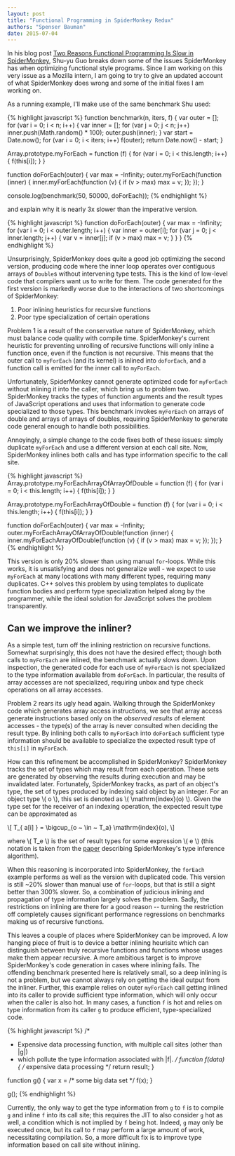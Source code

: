 ```yaml
---
layout: post
title: "Functional Programming in SpiderMonkey Redux"
authors: "Spenser Bauman"
date: 2015-07-04
---
```


In his blog post [Two Reasons Functional Programming Is Slow in
SpiderMonkey](http://rfrn.org/~shu/2013/03/20/two-reasons-functional-style-is-slow-in-spidermonkey.html),
Shu-yu Guo breaks down some of the issues SpiderMonkey has when optimizing
functional style programs.
Since I am working on this very issue as a Mozilla intern, I am going to try to
give an updated account of what SpiderMonkey does wrong and some of the initial
fixes I am working on.

As a running example, I'll make use of the same benchmark Shu used:

{% highlight javascript %}
function benchmark(n, iters, f) {
  var outer = [];
  for (var i = 0; i < n; i++) {
    var inner = [];
    for (var j = 0; j < n; j++)
      inner.push(Math.random() * 100);
    outer.push(inner);
  }
  var start = Date.now();
  for (var i = 0; i < iters; i++)
    f(outer);
  return Date.now() - start;
}

Array.prototype.myForEach = function (f) {
  for (var i = 0; i < this.length; i++) {
    f(this[i]);
  }
}

function doForEach(outer) {
  var max = -Infinity;
  outer.myForEach(function (inner) {
    inner.myForEach(function (v) {
      if (v > max)
        max = v;
    });
  });
}

console.log(benchmark(50, 50000, doForEach));
{% endhighlight %}

and explain why it is nearly 3x slower than the imperative version.

{% highlight javascript %}
function doForEach(outer) {
  var max = -Infinity;
  for (var i = 0; i < outer.length; i++) {
    var inner = outer[i];
    for (var j = 0; j < inner.length; j++) {
      var v = inner[j];
      if (v > max)
        max = v;
    }
  }
}
{% endhighlight %}

Unsurprisingly, SpiderMonkey does quite a good job optimizing the second
version, producing code where the inner loop operates over contiguous arrays of
`Double`s without intervening type tests.
This is the kind of low-level code that compilers want us to write for them.
The code generated for the first version is markedly worse due to the
interactions of two shortcomings of SpiderMonkey:

1. Poor inlining heuristics for recursive functions
2. Poor type specialization of certain operations

Problem 1 is a result of the conservative nature of SpiderMonkey, which must
balance code quality with compile time.
SpiderMonkey's current heuristic for preventing unrolling of recursive functions
will only inline a function once, even if the function is not recursive.
This means that the outer call to `myForEach` (and its kernel) is inlined into
`doForEach`, and a function call is emitted for the inner call to `myForEach`.

Unfortunately, SpiderMonkey cannot generate optimized code for `myForEach`
without inlining it into the caller, which bring us to problem two.
SpiderMonkey tracks the types of function arguments and the result types of
JavaScript operations and uses that information to generate code specialized to
those types.
This benchmark invokes `myForEach` on arrays of double and arrays of arrays of
doubles, requiring SpiderMonkey to generate code general enough to handle both
possibilities.

Annoyingly, a simple change to the code fixes both of these issues: simply
duplicate `myForEach` and use a different version at each call site.
Now, SpiderMonkey inlines both calls and has type information specific to the
call site.

{% highlight javascript %}
Array.prototype.myForEachArrayOfArrayOfDouble = function (f) {
  for (var i = 0; i < this.length; i++) {
    f(this[i]);
  }
}

Array.prototype.myForEachArrayOfDouble = function (f) {
  for (var i = 0; i < this.length; i++) {
    f(this[i]);
  }
}

function doForEach(outer) {
  var max = -Infinity;
  outer.myForEachArrayOfArrayOfDouble(function (inner) {
    inner.myForEachArrayOfDouble(function (v) {
      if (v > max)
        max = v;
    });
  });
}
{% endhighlight %}

This version is only 20% slower than using manual `for`-loops.
While this works, it is unsatisfying and does not generalize well - we expect to
use `myForEach` at many locations with many different types, requiring many
duplicates.
C++ solves this problem by using templates to duplicate function bodies and
perform type specialization helped along by the programmer, while the ideal
solution for JavaScript solves the problem transparently.

Can we improve the inliner?
---

As a simple test, turn off the inlining restriction on recursive functions.
Somewhat surprisingly, this does not have the desired effect; though both calls
to `myForEach` are inlined, the benchmark actually slows down.
Upon inspection, the generated code for each use of `myForEach` is not
specialized to the type information available from `doForEach`.
In particular, the results of array accesses are not specialized, requiring
unbox and type check operations on all array accesses.

Problem 2 rears its ugly head again.
Walking through the SpiderMonkey code which generates array access instructions,
we see that array access generate instructions based only on the *observed
results* of element accesses - the type(s) of the array is never consulted when
deciding the result type.
By inlining both calls to `myForEach` into `doForEach` sufficient type
information should be available to specialize the expected result type of
`this[i]` in `myForEach`.

How can this refinement be accomplished in SpiderMonkey?
SpiderMonkey tracks the set of types which may result from each operation.
These sets are generated by observing the results during execution and may be
invalidated later.
Fortunately, SpiderMonkey tracks, as part of an object's type, the set of types
produced by indexing said object by an integer.
For an object type \\( o \\), this set is denoted as \\( \\mathrm{index}(o) \\).
Given the type set for the receiver of an indexing operation, the expected
result type can be approximated as

\\[ T\_{ a[i] } = \\bigcup_{o ~ \\in ~ T\_a} \\mathrm{index}(o), \\]

where \\( T_e \\) is the set of result types for some expression \\( e \\)
(this notation is taken from the [paper](http://rfrn.org/~shu/drafts/ti.pdf)
describing SpiderMonkey's type inference algorithm).

When this reasoning is incorporated into SpiderMonkey, the `forEach` example
performs as well as the version with duplicated code.
This version is still ~20% slower than manual use of `for`-loops, but that is
still a sight better than 300% slower.
So, a combination of judicious inlining and propagation of type information
largely solves the problem.
Sadly, the restrictions on inlining are there for a good reason -- turning the
restriction off completely causes significant performance regressions on
benchmarks making us of recursive functions.

This leaves a couple of places where SpiderMonkey can be improved.
A low hanging piece of fruit is to device a better inlining heurisitc which can
distinguish between truly recursive functions and functions whose usages make
them appear recursive.
A more ambitious target is to improve SpiderMonkey's code generation in cases where
inlining fails.
The offending benchmark presented here is relatively small, so a deep inlining
is not a problem, but we cannot always rely on getting the ideal output from the
inliner.
Further, this example relies on outer `myForEach` call getting inlined into its
caller to provide sufficient type information, which will only occur when the
caller is also hot.
In many cases, a function `f` is hot and relies on type information from
its caller `g` to produce efficient, type-specialized code.

{% highlight javascript %}
/*
 * Expensive data processing function, with multiple call sites (other than |g|)
 * which pollute the type information associated with |f|.
 */
function f(data) {
    /* expensive data processing */
    return result;
}

function g() {
    var x = /* some big data set */
    f(x);
}

g();
{% endhighlight %}

Currently, the only way to get the type information from `g` to `f` is to
compile `g` and inline `f` into its call site; this requires the JIT to also
consider `g` hot as well, a condition which is not implied by `f` being hot.
Indeed, `g` may only be executed once, but its call to `f` may perform a large
amount of work, necessitating compilation.
So, a more difficult fix is to improve type information based on call site
without inlining.

